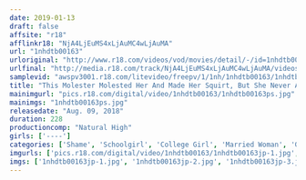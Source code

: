 ```yaml
---
date: 2019-01-13
draft: false
affsite: "r18"
afflinkr18: "NjA4LjEuMS4xLjAuMC4wLjAuMA"
url: "1nhdtb00163"
urloriginal: "http://www.r18.com/videos/vod/movies/detail/-/id=1nhdtb00163"
urlfinal: "http://media.r18.com/track/NjA4LjEuMS4xLjAuMC4wLjAuMA/videos/vod/movies/detail/-/id=1nhdtb00163"
samplevid: "awspv3001.r18.com/litevideo/freepv/1/1nh/1nhdtb00163/1nhdtb00163_dmb_w.mp4"
title: "This Molester Molested Her And Made Her Squirt, But She Never Admitted That It Felt Any Good All The Way Until The End, So This Orgasmic Girl Got Fucked And Orgasmed And Unstoppably Spasmed Until She Could Squirt No More 2"
mainimgurl: "pics.r18.com/digital/video/1nhdtb00163/1nhdtb00163ps.jpg"
mainimgs: "1nhdtb00163ps.jpg"
releasedate: "Aug. 09, 2018"
duration: 228
productioncomp: "Natural High"
girls: ['----']
categories: ['Shame', 'Schoolgirl', 'College Girl', 'Married Woman', 'Groping', 'Squirting', 'Hi-Def']
imgurls: ['pics.r18.com/digital/video/1nhdtb00163/1nhdtb00163jp-1.jpg', 'pics.r18.com/digital/video/1nhdtb00163/1nhdtb00163jp-2.jpg', 'pics.r18.com/digital/video/1nhdtb00163/1nhdtb00163jp-3.jpg', 'pics.r18.com/digital/video/1nhdtb00163/1nhdtb00163jp-4.jpg', 'pics.r18.com/digital/video/1nhdtb00163/1nhdtb00163jp-5.jpg', 'pics.r18.com/digital/video/1nhdtb00163/1nhdtb00163jp-6.jpg', 'pics.r18.com/digital/video/1nhdtb00163/1nhdtb00163jp-7.jpg', 'pics.r18.com/digital/video/1nhdtb00163/1nhdtb00163jp-8.jpg', 'pics.r18.com/digital/video/1nhdtb00163/1nhdtb00163jp-9.jpg', 'pics.r18.com/digital/video/1nhdtb00163/1nhdtb00163jp-10.jpg', 'pics.r18.com/digital/video/1nhdtb00163/1nhdtb00163jp-11.jpg', 'pics.r18.com/digital/video/1nhdtb00163/1nhdtb00163jp-12.jpg', 'pics.r18.com/digital/video/1nhdtb00163/1nhdtb00163jp-13.jpg', 'pics.r18.com/digital/video/1nhdtb00163/1nhdtb00163jp-14.jpg', 'pics.r18.com/digital/video/1nhdtb00163/1nhdtb00163jp-15.jpg', 'pics.r18.com/digital/video/1nhdtb00163/1nhdtb00163jp-16.jpg', 'pics.r18.com/digital/video/1nhdtb00163/1nhdtb00163jp-17.jpg', 'pics.r18.com/digital/video/1nhdtb00163/1nhdtb00163jp-18.jpg', 'pics.r18.com/digital/video/1nhdtb00163/1nhdtb00163jp-19.jpg', 'pics.r18.com/digital/video/1nhdtb00163/1nhdtb00163jp-20.jpg']
imgs: ['1nhdtb00163jp-1.jpg', '1nhdtb00163jp-2.jpg', '1nhdtb00163jp-3.jpg', '1nhdtb00163jp-4.jpg', '1nhdtb00163jp-5.jpg', '1nhdtb00163jp-6.jpg', '1nhdtb00163jp-7.jpg', '1nhdtb00163jp-8.jpg', '1nhdtb00163jp-9.jpg', '1nhdtb00163jp-10.jpg', '1nhdtb00163jp-11.jpg', '1nhdtb00163jp-12.jpg', '1nhdtb00163jp-13.jpg', '1nhdtb00163jp-14.jpg', '1nhdtb00163jp-15.jpg', '1nhdtb00163jp-16.jpg', '1nhdtb00163jp-17.jpg', '1nhdtb00163jp-18.jpg', '1nhdtb00163jp-19.jpg', '1nhdtb00163jp-20.jpg']
---
```

